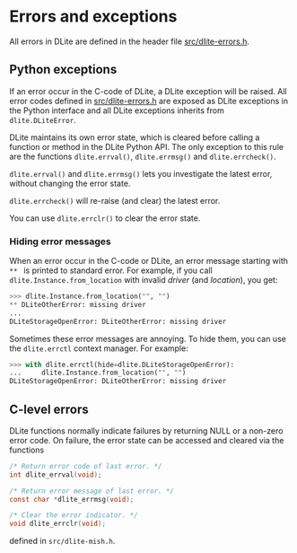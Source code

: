 Errors and exceptions
=====================
All errors in DLite are defined in the header file [src/dlite-errors.h].


Python exceptions
-----------------
If an error occur in the C-code of DLite, a DLite exception will be raised.
All error codes defined in [src/dlite-errors.h] are exposed as DLite exceptions in the Python interface and all DLite exceptions inherits from `dlite.DLiteError`.

DLite maintains its own error state, which is cleared before calling a function or method in the DLite Python API.
The only exception to this rule are the functions `dlite.errval()`, `dlite.errmsg()` and `dlite.errcheck()`.

`dlite.errval()` and `dlite.errmsg()` lets you investigate the latest error, without changing the error state.

`dlite.errcheck()` will re-raise (and clear) the latest error.

You can use `dlite.errclr()` to clear the error state.


### Hiding error messages
When an error occur in the C-code or  DLite, an error message starting with `** ` is printed to standard error.
For example, if you call `dlite.Instance.from_location` with invalid *driver* (and *location*), you get:

```python
>>> dlite.Instance.from_location("", "")
** DLiteOtherError: missing driver
...
DLiteStorageOpenError: DLiteOtherError: missing driver

```

Sometimes these error messages are annoying.
To hide them, you can use the `dlite.errctl` context manager.
For example:

```python
>>> with dlite.errctl(hide=dlite.DLiteStorageOpenError):
...     dlite.Instance.from_location("", "")
DLiteStorageOpenError: DLiteOtherError: missing driver

```


C-level errors
--------------
DLite functions normally indicate failures by returning NULL or a non-zero error code.
On failure, the error state can be accessed and cleared via the functions

```c
/* Return error code of last error. */
int dlite_errval(void);

/* Return error message of last error. */
const char *dlite_errmsg(void);

/* Clear the error indicator. */
void dlite_errclr(void);
```

defined in `src/dlite-mish.h`.



[src/dlite-errors.h]: https://github.com/SINTEF/dlite/blob/master/src/dlite-errors.h

